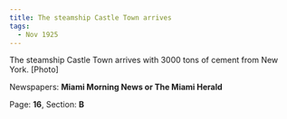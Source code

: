 ```yaml
---  
title: The steamship Castle Town arrives  
tags:  
  - Nov 1925  
---  
```

  
The steamship Castle Town arrives with 3000 tons of cement from New York. [Photo]  
  
Newspapers: **Miami Morning News or The Miami Herald**  
  
Page: **16**, Section: **B** 
